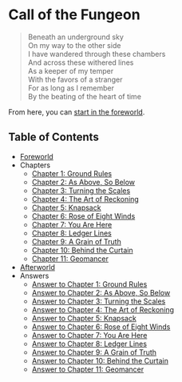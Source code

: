 # Call of the Fungeon

> Beneath an underground sky<br>
> On my way to the other side<br>
> I have wandered through these chambers<br>
> And across these withered lines<br>
> As a keeper of my temper<br>
> With the favors of a stranger<br>
> For as long as I remember<br>
> By the beating of the heart of time

From here, you can [start in the foreworld](foreworld.md).

## Table of Contents

- [Foreworld](foreworld.md)
- Chapters
  - [Chapter 1: Ground Rules](chapters/01/ground-rules.md)
  - [Chapter 2: As Above, So Below](chapters/02/as-above-so-below.md)
  - [Chapter 3: Turning the Scales](chapters/03/turning-the-scales.md)
  - [Chapter 4: The Art of Reckoning](chapters/04/the-art-of-reckoning.md)
  - [Chapter 5: Knapsack](chapters/05/knapsack.md)
  - [Chapter 6: Rose of Eight Winds](chapters/06/rose-of-eight-winds.md)
  - [Chapter 7: You Are Here](chapters/07/you-are-here.md)
  - [Chapter 8: Ledger Lines](chapters/08/ledger-lines.md)
  - [Chapter 9: A Grain of Truth](chapters/09/a-grain-of-truth.md)
  - [Chapter 10: Behind the Curtain](chapters/10/behind-the-curtain.md)
  - [Chapter 11: Geomancer](chapters/11/geomancer.md)
- [Afterworld](afterworld.md)
- Answers
  - [Answer to Chapter 1: Ground Rules](answers/chapters/01/ground-rules.md)
  - [Answer to Chapter 2: As Above, So Below](answers/chapters/02/as-above-so-below.md)
  - [Answer to Chapter 3: Turning the Scales](answers/chapters/03/turning-the-scales.md)
  - [Answer to Chapter 4: The Art of Reckoning](answers/chapters/04/the-art-of-reckoning.md)
  - [Answer to Chapter 5: Knapsack](answers/chapters/05/knapsack.md)
  - [Answer to Chapter 6: Rose of Eight Winds](answers/chapters/06/rose-of-eight-winds.md)
  - [Answer to Chapter 7: You Are Here](answers/chapters/07/you-are-here.md)
  - [Answer to Chapter 8: Ledger Lines](answers/chapters/08/ledger-lines.md)
  - [Answer to Chapter 9: A Grain of Truth](answers/chapters/09/a-grain-of-truth.md)
  - [Answer to Chapter 10: Behind the Curtain](answers/chapters/10/behind-the-curtain.md)
  - [Answer to Chapter 11: Geomancer](answers/chapters/11/geomancer.md)

